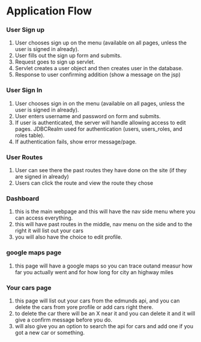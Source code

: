 # Application Flow


### User Sign up

1. User chooses sign up on the menu (available on all pages, unless the user 
is signed in already).
1. User fills out the sign up form and submits.
1. Request goes to sign up servlet.
1. Servlet creates a user object and then creates user in the database.
1. Response to user confirming addition (show a message on the jsp)

### User Sign In

1. User chooses sign in on the menu (available on all pages, unless the user 
is signed in already).
1. User enters username and password on form and submits. 
1. If user is authenticated, the server will handle allowing access to edit 
pages.  JDBCRealm used for authentication (users, users_roles, and roles table).
1. If authentication fails, show error message/page.

### User Routes

1. User can see there the past routes they have done on the site
(if they are signed in already)
1. Users can click the route and view the route they chose

### Dashboard

1. this is the main webpage and this will have the nav side menu
where you can access everything.
1. this will have past routes in the middle, nav menu on the side
and to the right it will list out your cars
1. you will also have the choice to edit profile.

### google maps page

1. this page will have a google maps so you can trace outand 
measur how far you actually went and for how long for city an highway 
miles

### Your cars page

1. this page will list out your cars from the edmunds api, and you can delete
the cars from yore profile or add cars right there.
1. to delete the car there will be an X near it and you can delete it and it will give a confirm 
message before you do.
1. will also give you an option to search the api for cars and add one if 
you got a new car or something.